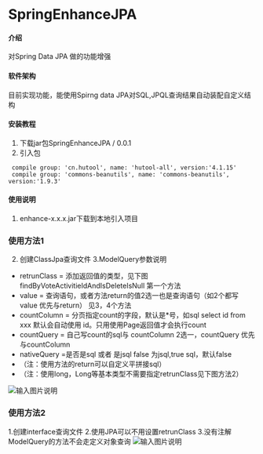 # SpringEnhanceJPA

#### 介绍
对Spring Data JPA 做的功能增强

#### 软件架构
目前实现功能，能使用Spirng data JPA对SQL,JPQL查询结果自动装配自定义结构


#### 安装教程

1.  下载jar包SpringEnhanceJPA /  0.0.1
2.  引入包

```
 compile group: 'cn.hutool', name: 'hutool-all', version:'4.1.15'
 compile group: 'commons-beanutils', name: 'commons-beanutils', version:'1.9.3'
```





#### 使用说明

1.  enhance-x.x.x.jar下载到本地引入项目
###  **使用方法1** 

2. 创建ClassJpa查询文件
3.ModelQuery参数说明

- retrunClass = 添加返回值的类型，见下图findByVoteActivitieIdAndIsDeleteIsNull 第一个方法
- value = 查询语句，或者方法return的值2选一也是查询语句（如2个都写value 优先与return） 见3，4个方法
- countColumn = 分页指定count的字段，默认是*号，如sql select id from xxx 默认会自动使用 id。只用使用Page返回值才会执行count
- countQuery = 自己写count的sql与 countColumn 2选一，countQuery 优先与countColumn
- nativeQuery =是否是sql 或者 是jsql false 为jsql,true sql，默认false
- （注：使用方法的return可以自定义平拼接sql）
- （注：使用long，Long等基本类型不需要指定retrunClass见下图方法2）


![输入图片说明](https://images.gitee.com/uploads/images/2020/0622/160014_97be5fd8_341671.jpeg "Class查询.jpg")
###  **使用方法2** 

1.创建interface查询文件
2.使用JPA可以不用设置retrunClass
3.没有注解ModelQuery的方法不会走定义对象查询
![输入图片说明](https://images.gitee.com/uploads/images/2020/0622/161140_d0dc5aa8_341671.png "屏幕截图.png")

